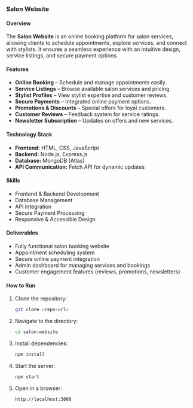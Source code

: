 ### **Salon Website**   

#### **Overview**  
The **Salon Website** is an online booking platform for salon services, allowing clients to schedule appointments, explore services, and connect with stylists. It ensures a seamless experience with an intuitive design, service listings, and secure payment options.  

#### **Features**  
- **Online Booking** – Schedule and manage appointments easily.  
- **Service Listings** – Browse available salon services and pricing.  
- **Stylist Profiles** – View stylist expertise and customer reviews.  
- **Secure Payments** – Integrated online payment options.  
- **Promotions & Discounts** – Special offers for loyal customers.  
- **Customer Reviews** – Feedback system for service ratings.  
- **Newsletter Subscription** – Updates on offers and new services.  

#### **Technology Stack**  
- **Frontend:** HTML, CSS, JavaScript  
- **Backend:** Node.js, Express.js  
- **Database:** MongoDB (Atlas)  
- **API Communication:** Fetch API for dynamic updates  

#### **Skills**  
- Frontend & Backend Development  
- Database Management  
- API Integration  
- Secure Payment Processing  
- Responsive & Accessible Design  

#### **Deliverables**  
- Fully functional salon booking website  
- Appointment scheduling system  
- Secure online payment integration  
- Admin dashboard for managing services and bookings  
- Customer engagement features (reviews, promotions, newsletters)  

#### **How to Run**  
1. Clone the repository:  
   ```sh
   git clone <repo-url>
   ```  
2. Navigate to the directory:  
   ```sh
   cd salon-website
   ```  
3. Install dependencies:  
   ```sh
   npm install
   ```  
4. Start the server:  
   ```sh
   npm start
   ```  
5. Open in a browser:  
   ```
   http://localhost:3000
   ```
